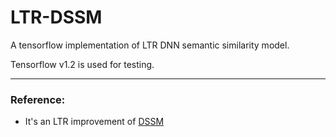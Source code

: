 # LTR-DSSM

A tensorflow implementation of LTR DNN semantic similarity model.  

Tensorflow v1.2 is used for testing.

----------------------

### Reference:

- It's an LTR improvement of [DSSM](https://www.microsoft.com/en-us/research/project/dssm/)


